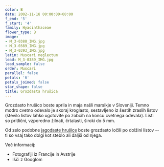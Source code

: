 ```yaml
---
color: B
date: 2002-11-18 00:00:00+00:00
f_end: '5'
f_start: '4'
family: Hyacinthaceae
flower_type: B
image:
- M_3-0388_IMG.jpg
- M_3-0389_IMG.jpg
- M_3-0393_IMG.jpg
latin: Muscari neglectum
lead: M_3-0389_IMG.jpg
lead_sample: false
order: Muscari
parallel: false
petals: '6'
petals_joined: false
star_shape: false
title: Grozdasta hrušica
---
```

Grozdasto hrušico boste aprila in maja našli marsikje v Sloveniji. Temno modro cvetno odevalo je skoraj kroglasto, sestavljeno iz šestih zraslih listov (število listov lahko ugotovite po zobcih na koncu cvetnega odevala). Listi so pritlični, vzporedno žilnati, črtalasti, široki do 5 mm.

Od zelo podobne [jagodaste hrušice](../muscaribotryoides/) boste grozdasto ločili po dolžini listov -- ti so vsaj tako dolgi kot steblo ali daljši od njega.

Več informacij:

-   Fotografiji iz Francije in Avstrije
-   Išči z Googlom
